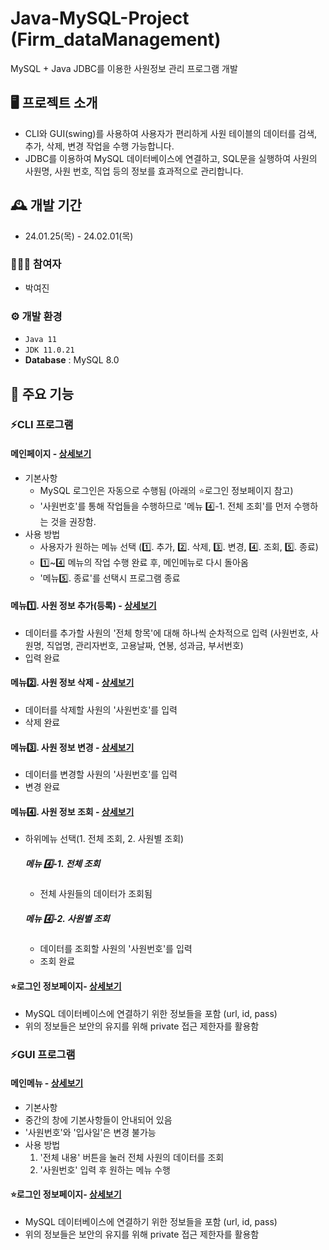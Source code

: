 # Java-MySQL-Project (Firm_dataManagement)
MySQL + Java JDBC를 이용한 사원정보 관리 프로그램 개발

## 🖥️ 프로젝트 소개
- CLI와 GUI(swing)를 사용하여 사용자가 편리하게 사원 테이블의 데이터를 검색, 추가, 삭제, 변경 작업을 수행 가능합니다.
- JDBC를 이용하여 MySQL 데이터베이스에 연결하고, SQL문을 실행하여 사원의 사원명, 사원 번호, 직업 등의 정보를 효과적으로 관리합니다.

## 🕰️ 개발 기간
* 24.01.25(목) - 24.02.01(목) 

### 🧑‍🤝‍🧑 참여자
 - 박여진

### ⚙️ 개발 환경
- `Java 11`
- `JDK 11.0.21`
- **Database** :  MySQL 8.0

## 📌 주요 기능
### ⚡CLI 프로그램
#### 메인페이지 - <a href="Test1_CLI/Main.java" >상세보기 </a>
- 기본사항
  - MySQL 로그인은 자동으로 수행됨 (아래의 ⭐로그인 정보페이지 참고)
  - '사원번호'를 통해 작업들을 수행하므로 '메뉴 4️⃣-1. 전체 조회'를 먼저 수행하는 것을 권장함.
- 사용 방법
  - 사용자가 원하는 메뉴 선택 (1️⃣. 추가, 2️⃣. 삭제, 3️⃣. 변경, 4️⃣. 조회, 5️⃣. 종료)
  - 1️⃣~4️⃣ 메뉴의 작업 수행 완료 후, 메인메뉴로 다시 돌아옴 
  - '메뉴5️⃣. 종료'를 선택시 프로그램 종료
#### 메뉴1️⃣. 사원 정보 추가(등록) - <a href="Test1_CLI/Insert.java" >상세보기 </a> 
- 데이터를 추가할 사원의 '전체 항목'에 대해 하나씩 순차적으로 입력 (사원번호, 사원명, 직업명, 관리자번호, 고용날짜, 연봉, 성과금, 부서번호)
- 입력 완료
#### 메뉴2️⃣. 사원 정보 삭제 - <a href="Test1_CLI/Delete.java" >상세보기 </a> 
- 데이터를 삭제할 사원의 '사원번호'를 입력
- 삭제 완료
#### 메뉴3️⃣. 사원 정보 변경 - <a href="Test1_CLI/Update.java" >상세보기 </a>
- 데이터를 변경할 사원의 '사원번호'를 입력
- 변경 완료
#### 메뉴4️⃣. 사원 정보 조회 - <a href="Test1_CLI/Select.java" >상세보기 </a>
- 하위메뉴 선택(1. 전체 조회, 2. 사원별 조회)
  ##### 메뉴 4️⃣-1. 전체 조회
  - 전체 사원들의 데이터가 조회됨
  ##### 메뉴 4️⃣-2. 사원별 조회 
  - 데이터를 조회할 사원의 '사원번호'를 입력
  - 조회 완료
#### ⭐로그인 정보페이지- <a href="Test1_CLI/LoginInfo.java" >상세보기 </a>
- MySQL 데이터베이스에 연결하기 위한 정보들을 포함 (url, id, pass)
- 위의 정보들은 보안의 유지를 위해 private 접근 제한자를 활용함

### ⚡GUI 프로그램
#### 메인메뉴 - <a href="Test1_CLI/Main.java" >상세보기 </a>
- 기본사항
 - 중간의 창에 기본사항들이 안내되어 있음
 - '사원번호'와 '입사일'은 변경 불가능
- 사용 방법
  1. '전체 내용' 버튼을 눌러 전체 사원의 데이터를 조회
  2. '사원번호' 입력 후 원하는 메뉴 수행

#### ⭐로그인 정보페이지- <a href="Test1_GUI/LoginInfo.java" >상세보기 </a>
- MySQL 데이터베이스에 연결하기 위한 정보들을 포함 (url, id, pass)
- 위의 정보들은 보안의 유지를 위해 private 접근 제한자를 활용함

